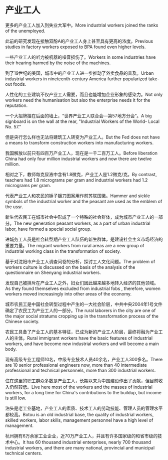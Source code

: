 # 产业工人

<p><span class="chinese">更多的产业工人加入到失业大军中。</span><span class="english">More industrial workers joined the ranks of the unemployed.</span></p>

<p><span class="chinese">此前的研究发现在接触双酚A的产业工人身上甚至具有更高的浓度。</span><span class="english">Previous studies in factory workers exposed to BPA found even higher levels.</span></p>

<p><span class="chinese">一些产业工人的听力被机器的噪音损伤了。</span><span class="english">Workers in some industries have their hearing harmed by the noise of the machines.</span></p>

<p><span class="chinese">到了19世纪的美国，城市中的产业工人进一步推动了外卖食品的普及。</span><span class="english">Urban industrial workers in nineteenth-century America further popularized take-out foods.</span></p>

<p><span class="chinese">人性化的工业建筑不仅产业工人需要，而且也能增加企业形象的感染力。</span><span class="english">Not only workers need the humanisation but also the enterprise needs it for the reputation.</span></p>

<p><span class="chinese">一个大招牌挂在后面的墙上，“世界产业工人联合会—第57地方分会”。</span><span class="english">A big signboard is on the wall at the rear, "Industrial Workers of the World- Local No. 57."</span></p>

<p><span class="chinese">但是央行怎么样也无法将建筑工人转变为产业工人。</span><span class="english">But the Fed does not have a means to transform construction workers into manufacturing workers.</span></p>

<p><span class="chinese">我国解放以前只有四百万产业工人，现在是一千二百万工人。</span><span class="english">Before liberation China had only four million industrial workers and now there are twelve million.</span></p>

<p><span class="chinese">相对之下，教师每克尿液中含有1.8微克，产业工人是1.2微克/克。</span><span class="english">By contrast, teachers had 1.8 micrograms per gram and industrial workers had 1.2 micrograms per gram.</span></p>

<p><span class="chinese">代表产业工人和农民的锤子镰刀图案用作前苏联国徽。</span><span class="english">Hammer and sickle symbols of the industrial worker and the peasant are used as the emblem of the ussr.</span></p>

<p><span class="chinese">新生代农民工在城市社会中形成了一个特殊的社会群体，成为城市产业工人的一部分。</span><span class="english">The new generation peasant workers, as a part of urban industrial labor, have formed a special social group.</span></p>

<p><span class="chinese">进城务工人员是社会转型期产业工人队伍的新生群体，是建设社会主义市场经济的重要力量。</span><span class="english">The migrant workers from rural areas are a new group of industrial working class in the transformation of society.</span></p>

<p><span class="chinese">基于对沈阳市产业工人调查问卷的分析，探讨工人文化问题。</span><span class="english">The problem of workers culture is discussed on the basis of the analysis of the questionnaire on Shenyang industrial workers.</span></p>

<p><span class="chinese">发现自己被排斥在产业工人之外，妇女们因此越来越多地转入经济的其他领域。</span><span class="english">As they found themselves excluded from industrial fobs , therefore, women workers moved increasingly into other areas of the economy.</span></p>

<p><span class="chinese">城市农民工是中国社会转型过程中产生的一大社会阶层，中共中央2004年1号文件确定了农民工为产业工人的一部分。</span><span class="english">The rural laborers in the city are one of the major social stratums cropping up in the transformation process of the Chinese society.</span></p>

<p><span class="chinese">农民工具备了产业工人的基本特征，已成为新的产业工人阶层，最终将融为产业工人的主体。</span><span class="english">Rural immigrant workers have the basic features of industrial workers, and have become new industrial workers and will become a main body.</span></p>

<p><span class="chinese">现有高级专业工程师10名，中级专业技术人员40余名，产业工人300多名。</span><span class="english">There are 10 senior professional engineers now, more than 40 intermediate professional and technical personnels, more than 300 industrial workers.</span></p>

<p><span class="chinese">住在这里的职工群众多数是产业工人，长期以来为中国建设作出了贡献，但目前收入仍然较低。</span><span class="english">Live here most of the workers and the masses of industrial workers, for a long time for China's contributions to the buildup, but income is still low.</span></p>

<p><span class="chinese">泊头是老工业基地，产业工人的素质、技术工人的劳动技能、管理人员的管理水平都较高。</span><span class="english">Botou is an old industrial base, the quality of industrial workers, skilled workers, labor skills, management personnel have a high level of management.</span></p>

<p><span class="chinese">杭州拥有6万余家工业企业，近70万产业工人，并且有许多国家级的和省市级的技术中心。</span><span class="english">It has 60 thousand industrial enterprises, nearly 700 thousand industrial workers, and there are many national, provincial and municipal technical centers.</span></p>

